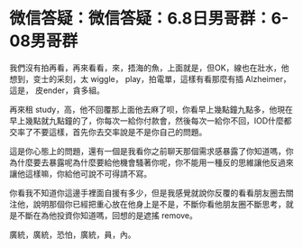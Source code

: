 # 微信答疑：微信答疑：6.8日男哥群：6-08男哥群

我們沒有拍再看，再來看看，來，捂海的魚，上面就是，但OK，線也在壯水，他想到，变士的采刻，太 wiggle， play，拍電單，這樣有看那麼有插 Alzheimer，這是， 皮ender，貪多組。

再來租 study，高，他不回覆那上面他去麻了呗，你看早上幾點鐘九點多，他現在早上幾點就九點鐘的了，你每次一給你付款會，然後每次一給你不回，IOD什麼都交率了不要這樣，首先你去交率說是不是你自己的問題。

這是你心態上的問題，還有一個是我看你之前聊天那個需求感暴露了你知道嗎，你為什麼要去暴露呢為什麼要給他機會騷著你呢，你不能用一種反的思維讓他反過來讓他這樣嘛，你給他可說不可得請不寫。

你看我不知道你這邊手裡面自援有多少，但是我感覺就說你反覆的看看朋友圈去關注他，說明那個你已經把重心放在他身上是不是，不斷你看他朋友圈不斷思考，就是不斷在為他投資你知道嗎，回想的是遮搖 remove。

廣統，廣統，恐怕，廣統，員，內。